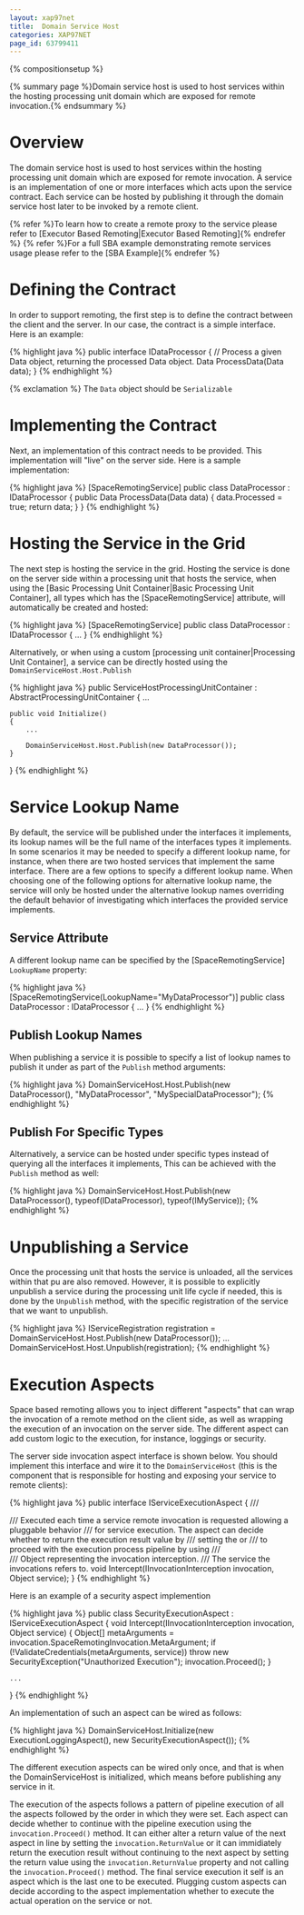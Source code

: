 ```yaml
---
layout: xap97net
title:  Domain Service Host
categories: XAP97NET
page_id: 63799411
---
```


{% compositionsetup %}

{% summary page %}Domain service host is used to host services within the hosting processing unit domain which are exposed for remote invocation.{% endsummary %}

# Overview

The domain service host is used to host services within the hosting processing unit domain which are exposed for remote invocation. A service is an implementation of one or more interfaces which acts upon the service contract. Each service can be hosted by publishing it through the domain service host later to be invoked by a remote client.

{% refer %}To learn how to create a remote proxy to the service please refer to [Executor Based Remoting|Executor Based Remoting]{% endrefer %}
{% refer %}For a full SBA example demonstrating remote services usage please refer to the [SBA Example]{% endrefer %}

# Defining the Contract

In order to support remoting, the first step is to define the contract between the client and the server. In our case, the contract is a simple interface. Here is an example:


{% highlight java %}
public interface IDataProcessor
{
    // Process a given Data object, returning the processed Data object.
    Data ProcessData(Data data);
}
{% endhighlight %}


{% exclamation %} The `Data` object should be `Serializable`

# Implementing the Contract

Next, an implementation of this contract needs to be provided. This implementation will "live" on the server side. Here is a sample implementation:


{% highlight java %}
[SpaceRemotingService]
public class DataProcessor : IDataProcessor
{
    public Data ProcessData(Data data)
    {
    	data.Processed = true;
    	return data;
    }
}
{% endhighlight %}


# Hosting the Service in the Grid

The next step is hosting the service in the grid. Hosting the service is done on the server side within a processing unit that hosts the service, when using the [Basic Processing Unit Container|Basic Processing Unit Container], all types which has the \[SpaceRemotingService\] attribute, will automatically be created and hosted:


{% highlight java %}
[SpaceRemotingService]
public class DataProcessor : IDataProcessor
{
...
}
{% endhighlight %}


Alternatively, or when using a custom [processing unit container|Processing Unit Container], a service can be directly hosted using the `DomainServiceHost.Host.Publish`


{% highlight java %}
public ServiceHostProcessingUnitContainer : AbstractProcessingUnitContainer
{
    ...

    public void Initialize()
    {
        ...

        DomainServiceHost.Host.Publish(new DataProcessor());
    }
}
{% endhighlight %}


# Service Lookup Name

By default, the service will be published under the interfaces it implements, its lookup names will be the full name of the interfaces types it implements. In some scenarios it may be needed to specify a different lookup name, for instance, when there are two hosted services that implement the same interface. There are a few options to specify a different lookup name. When choosing one of the following options for alternative lookup name, the service will only be hosted under the alternative lookup names overriding the default behavior of investigating which interfaces the provided service implements.

## Service Attribute

A different lookup name can be specified by the \[SpaceRemotingService\] `LookupName` property:


{% highlight java %}
[SpaceRemotingService(LookupName="MyDataProcessor")]
public class DataProcessor : IDataProcessor
{
...
}
{% endhighlight %}


## Publish Lookup Names

When publishing a service it is possible to specify a list of lookup names to publish it under as part of the `Publish` method arguments:


{% highlight java %}
DomainServiceHost.Host.Publish(new DataProcessor(), "MyDataProcessor", "MySpecialDataProcessor");
{% endhighlight %}


## Publish For Specific Types

Alternatively, a service can be hosted under specific types instead of querying all the interfaces it implements, This can be achieved with the `Publish` method as well:


{% highlight java %}
DomainServiceHost.Host.Publish(new DataProcessor(), typeof(IDataProcessor), typeof(IMyService));
{% endhighlight %}


# Unpublishing a Service

Once the processing unit that hosts the service is unloaded, all the services within that pu are also removed.
However, it is possible to explicitly unpublish a service during the processing unit life cycle if needed, this is done by the `Unpublish` method, with the specific registration of the service that we want to unpublish.


{% highlight java %}
IServiceRegistration registration = DomainServiceHost.Host.Publish(new DataProcessor());
...
DomainServiceHost.Host.Unpublish(registration);
{% endhighlight %}


# Execution Aspects

Space based remoting allows you to inject different "aspects" that can wrap the invocation of a remote method on the client side, as well as wrapping the execution of an invocation on the server side. The different aspect can add custom logic to the execution, for instance, loggings or security.

The server side invocation aspect interface is shown below. You should implement this interface and wire it to the `DomainServiceHost` (this is the component that is responsible for hosting and exposing your service to remote clients):


{% highlight java %}
public interface IServiceExecutionAspect
{
    /// <summary>
    /// Executed each time a service remote invocation is requested allowing a pluggable behavior
    /// for service execution. The aspect can decide whether to return the execution result value by
    /// setting the <see cref="IInvocationInterception.ResultValue"/> or
    /// to proceed with the execution process pipeline by using <see cref="IInvocationInterception.Proceed()"/>
    /// </summary>
    /// <param name="invocation">Object representing the invocation interception.</param>
    /// <param name="service">The service the invocations refers to.</param>
    void Intercept(IInvocationInterception invocation, Object service);
}
{% endhighlight %}


Here is an example of a security aspect implemention


{% highlight java %}
public class SecurityExecutionAspect : IServiceExecutionAspect
{
    void Intercept(IInvocationInterception invocation, Object service)
    {
        Object[] metaArguments = invocation.SpaceRemotingInvocation.MetaArgument;
        if (!ValidateCredentials(metaArguments, service))
            throw new SecurityException("Unauthorized Execution");
        invocation.Proceed();
    }

    ...
}
{% endhighlight %}


An implementation of such an aspect can be wired as follows:


{% highlight java %}
DomainServiceHost.Initialize(new ExecutionLoggingAspect(), new SecurityExecutionAspect());
{% endhighlight %}


The different execution aspects can be wired only once, and that is when the DomainServiceHost is initialized, which means before publishing any service in it.

The execution of the aspects follows a pattern of pipeline execution of all the aspects followed by the order in which they were set. Each aspect can decide whether to continue with the pipeline execution using the `invocation.Proceed()` method. It can either alter a return value of the next aspect in line by setting the `invocation.ReturnValue` or it can immidiately return the execution result without continuing to the next aspect by setting the return value using the `invocation.ReturnValue` property and not calling the `invocation.Proceed()` method. The final service execution it self is an aspect which is the last one to be executed. Plugging custom aspects can decide according to the aspect implementation whether to execute the actual operation on the service or not.